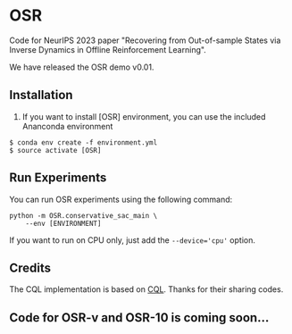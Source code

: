 # OSR
Code for NeurIPS 2023 paper "Recovering from Out-of-sample States via Inverse Dynamics in Offline Reinforcement Learning".

We have released the OSR demo v0.01.

## Installation

1. If you want to install [OSR] environment, you can use the included Ananconda environment
```
$ conda env create -f environment.yml
$ source activate [OSR]
```

## Run Experiments
You can run OSR experiments using the following command:
```
python -m OSR.conservative_sac_main \
    --env [ENVIRONMENT]
```
If you want to run on CPU only, just add the `--device='cpu'` option.

## Credits
The CQL implementation is based on [CQL](https://github.com/young-geng/CQL). Thanks for their sharing codes.

## Code for OSR-v and OSR-10 is coming soon...
